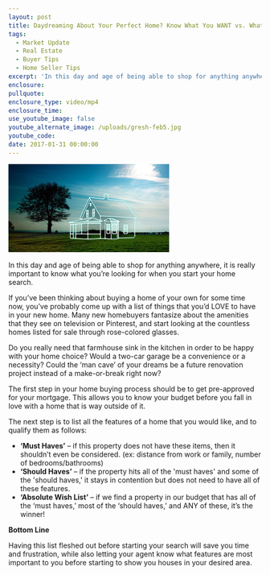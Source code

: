 ```yaml
---
layout: post
title: Daydreaming About Your Perfect Home? Know What You WANT vs. What You NEED
tags:
  - Market Update
  - Real Estate
  - Buyer Tips
  - Home Seller Tips
excerpt: 'In this day and age of being able to shop for anything anywhere, it is really important to know what you’re looking for when you start your home search.'
enclosure:
pullquote:
enclosure_type: video/mp4
enclosure_time:
use_youtube_image: false
youtube_alternate_image: /uploads/gresh-feb5.jpg
youtube_code:
date: 2017-01-31 00:00:00
---
```



![](/uploads/versions/gresh-feb5---x----320-175x---.jpg)

In this day and age of being able to shop for anything anywhere, it is really important to know what you’re looking for when you start your home search.

If you’ve been thinking about buying a home of your own for some time now, you’ve probably come up with a list of things that you’d LOVE to have in your new home. Many new homebuyers fantasize about the amenities that they see on television or Pinterest, and start looking at the countless homes listed for sale through rose-colored glasses.

Do you really need that farmhouse sink in the kitchen in order to be happy with your home choice? Would a two-car garage be a convenience or a necessity? Could the ‘man cave’ of your dreams be a future renovation project instead of a make-or-break right now?

The first step in your home buying process should be to get pre-approved for your mortgage. This allows you to know your budget before you fall in love with a home that is way outside of it.

The next step is to list all the features of a home that you would like, and to qualify them as follows:

* **‘Must Haves’** – if this property does not have these items, then it shouldn’t even be considered. (ex: distance from work or family, number of bedrooms/bathrooms)
* **‘Should Haves’** – if the property hits all of the 'must haves' and some of the 'should haves,' it stays in contention but does not need to have all of these features.
* **‘Absolute Wish List’** – if we find a property in our budget that has all of the ‘must haves,’ most of the ‘should haves,’ and ANY of these, it’s the winner!

**Bottom Line**

Having this list fleshed out before starting your search will save you time and frustration, while also letting your agent know what features are most important to you before starting to show you houses in your desired area.